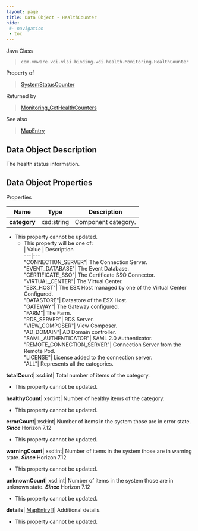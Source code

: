 ```yaml
---
layout: page
title: Data Object - HealthCounter
hide:
 #- navigation
 - toc
---
```






Java Class  
> `com.vmware.vdi.vlsi.binding.vdi.health.Monitoring.HealthCounter`

Property of  
> [SystemStatusCounter](vdi.health.Monitoring.SystemStatusCounter.md#field_detail)

Returned by  
> [Monitoring_GetHealthCounters](vdi.health.Monitoring.md#getHealthCounters)

See also  
> [MapEntry](vdi.util.MapEntry.md)


## Data Object Description 

The health status information. 

## Data Object Properties

Properties

Name |  Type |  Description   
---|---|---  
**category**|  xsd:string|  Component category.   


* This property cannot be updated.
  * This property will be one of:  
|  Value |  Description   
---|---  
"CONNECTION_SERVER"| The Connection Server.  
"EVENT_DATABASE"| The Event Database.  
"CERTIFICATE_SSO"| The Certificate SSO Connector.  
"VIRTUAL_CENTER"| The Virtual Center.  
"ESX_HOST"| The ESX Host managed by one of the Virtual Center Configured.  
"DATASTORE"| Datastore of the ESX Host.  
"GATEWAY"| The Gateway configured.  
"FARM"| The Farm.  
"RDS_SERVER"| RDS Server.  
"VIEW_COMPOSER"| View Composer.  
"AD_DOMAIN"| AD Domain controller.  
"SAML_AUTHENTICATOR"| SAML 2.0 Authenticator.  
"REMOTE_CONNECTION_SERVER"| Connection Server from the Remote Pod.  
"LICENSE"| License added to the connection server.  
"ALL"| Represents all the categories.  

  
**totalCount**|  xsd:int|  Total number of items of the category.   


* This property cannot be updated.

  
**healthyCount**|  xsd:int|  Number of healthy items of the category.   


* This property cannot be updated.

  
**errorCount**|  xsd:int|  Number of items in the system those are in error state.  **_Since_** Horizon 7.12  


* This property cannot be updated.

  
**warningCount**|  xsd:int|  Number of items in the system those are in warning state.  **_Since_** Horizon 7.12  


* This property cannot be updated.

  
**unknownCount**|  xsd:int|  Number of items in the system those are in unknown state.  **_Since_** Horizon 7.12  


* This property cannot be updated.

  
**details**| [MapEntry[]](vdi.util.MapEntry.md)|  Additional details.   


* This property cannot be updated.

  
  
  

  
  
